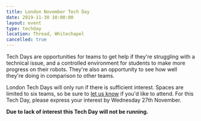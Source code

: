 ```yaml
---
title: London November Tech Day
date: 2019-11-30 10:00:00
layout: event
type: techday
location: Thread, Whitechapel
cancelled: true
---
```


Tech Days are opportunities for teams to get help if they're struggling with a
technical issue, and a controlled environment for students to make more
progress on their robots. They're also an opportunity to see how well they're
doing in comparison to other teams.

London Tech Days will only run if there is sufficient interest. Spaces are
limited to six teams, so be sure to [let us know][teams-contact] if you'd like
to attend. For this Tech Day, please express your interest by Wednesday 27th
November.

**Due to lack of interest this Tech Day will not be running.**

[teams-contact]: mailto:teams@studentrobotics.org
